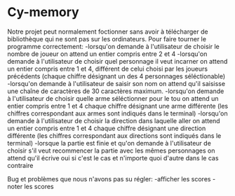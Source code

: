# Cy-memory

Notre projet peut normalement foctionner sans avoir à télécharger de bibliothèque qui ne sont pas sur les ordinateurs.
Pour faire tourner le programme correctement:
-lorsqu'on demande à l'utilisateur de choisir le nombre de joueur on attend un entier compris entre 2 et 4
-lorsqu'on demande à l'utilisateur de choisir quel personnage il veut incarner on attend un entier compris entre 1 et 4, différent de celui choisi par les joueurs précédents (chaque chiffre désignant un des 4 personnages séléctionable)
-lorsqu'on demande à l'utilisateur de saisir son nom on attend qu'il saisisse une chaîne de caractères de 30 caractères maximum.
-lorsqu'on demande à l'utilisateur de choisir quelle arme séléctionner pour le tou on attend un entier compris entre 1 et 4 chaque chiffre désignant une arme différente (les chiffres correspondant aux armes sont indiqués dans le terminal)
-lorsqu'on demande à l'utilisateur de choisir la direction dans laquelle aller on attend un entier compris entre 1 et 4 chaque chiffre désignant une direction différente (les chiffres correspondant aux directions sont indiqués dans le terminal)
-lorsque la partie est finie et qu'on demande à l'utilisateur de choisir s'il veut recommencer la partie avec les mêmes personnages on attend qu'il écrive oui si c'est le cas et n'importe quoi d'autre dans le cas contraire

Bug et problèmes que nous n'avons pas su régler:
-afficher les scores 
-noter les scores 

